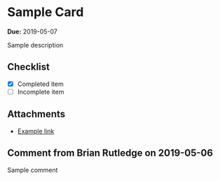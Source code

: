 # Sample Card

**Due:** 2019-05-07

Sample description

## Checklist

- [x] Completed item
- [ ] Incomplete item

## Attachments

- [Example link](https://example.com)

## Comment from Brian Rutledge on 2019-05-06

Sample comment
